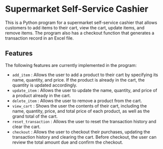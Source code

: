 # Supermarket Self-Service Cashier
This is a Python program for a supermarket self-service cashier that allows customers to add items to their cart, view the cart, update items, and remove items. 
The program also has a checkout function that generates a transaction record in an Excel file.

## Features
The following features are currently implemented in the program:
* `add_item` : Allows the user to add a product to their cart by specifying its name, quantity, and price. If the product is already in the cart, the quantity is updated accordingly.
* `update_item` : Allows the user to update the name, quantity, and price of a product already in the cart.
* `delete_item` : Allows the user to remove a product from the cart.
* `view_cart` : Shows the user the contents of their cart, including the name, quantity, price, and total price of each product, as well as the grand total of the cart.
* `reset_transaction` : Allows the user to reset the transaction history and clear the cart.
* `checkout` : Allows the user to checkout their purchases, updating the transaction history and clearing the cart. Before checkout, the user can review the total amount due and confirm the checkout.
